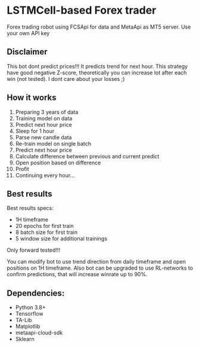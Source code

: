 # LSTMCell-based Forex trader

Forex trading robot using FCSApi for data and MetaApi as MT5 server.
Use your own API key

## Disclaimer
This bot dont predict prices!!! It predicts trend for next hour.
This strategy have good negative Z-score, theoretically you can increase lot after each win (not tested).
I dont care about your losses ;)


## How it works
1. Preparing 3 years of data
2. Training model on data
3. Predict next hour price
4. Sleep for 1 hour
4. Parse new candle data
5. Re-train model on single batch
6. Predict next hour price
8. Calculate difference between previous and current predict
9. Open position based on difference
10. Profit
11. Continuing every hour...

## Best results
 Best results specs:
 - 1H timeframe
 - 20 epochs for first train
 - 8 batch size for first train
 - 5 window size for additional trainings
 
 Only forward tested!!!
 
 You can modify bot to use trend direction from daily timeframe and open positions on 1H timeframe.
 Also bot can be upgraded to use RL-networks to confirm predictions, that will increase winrate up to 90%.
 
## Dependencies:
- Python 3.8+
- Tensorflow
- TA-Lib
- Matplotlib
- metaapi-cloud-sdk
- Sklearn
